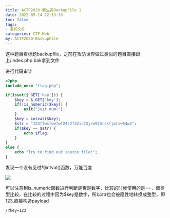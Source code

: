 ```yaml
---
title: ACTF2020 新生赛BackupFile 1
date: 2022-05-14 22:13:33
toc: false
tags:
- 备份文件
categories: CTF-Web
my: ACTF2020-BackupFile
---
```


这种题目看标题backupfile，之前在攻防世界做过类似的题目直接跟上/index.php.bak拿到文件

进行代码审计

```php
<?php
include_once "flag.php";

if(isset($_GET['key'])) {
    $key = $_GET['key'];
    if(!is_numeric($key)) {
        exit("Just num!");
    }
    $key = intval($key);
    $str = "123ffwsfwefwf24r2f32ir23jrw923rskfjwtsw54w3";
    if($key == $str) {
        echo $flag;
    }
}
else {
    echo "Try to find out source file!";
}
```

发现一个没有见过的intval()函数，万能百度

![](https://s2.loli.net/2022/05/15/DCIF8ayZduSen3M.png)

可以注意到is_numeric函数进行判断是否是数字，比较的时候使用的是==，弱类型比较，在比较的过程中因为$key是数字，所以str也会被隐性地转换成整型，即123,直接构造payload

```
/?key=123
```
